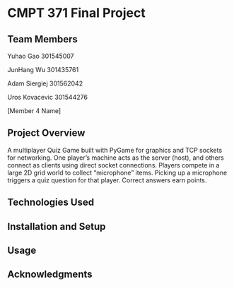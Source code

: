 # CMPT 371 Final Project

## Team Members

Yuhao Gao 301545007

JunHang Wu 301435761

Adam Siergiej 301562042

Uros Kovacevic 301544276

[Member 4 Name]

## Project Overview
A multiplayer Quiz Game built with PyGame for graphics and TCP sockets for networking. One player’s machine acts as the server (host), and others connect as clients using direct socket connections. Players compete in a large 2D grid world to collect “microphone” items. Picking up a microphone triggers a quiz question for that player. Correct answers earn points.

## Technologies Used



## Installation and Setup



## Usage



## Acknowledgments
